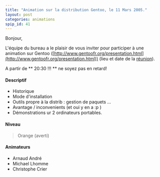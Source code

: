 ```yaml
---
title: "Animation sur la distribution Gentoo, le 11 Mars 2005."
layout: post
categories: animations
spip_id: 41
---
```

Bonjour,


L'équipe du bureau a le plaisir de vous inviter pour participer à une animation sur Gentoo ([http://www.gentoofr.org/presentation.html](http://www.gentoofr.org/presentation.html)) (lieu et date de la [réunion](/association/les-reunions-du-plug/)).

A partir de ** 20:30 !!! ** ne soyez pas en retard!



#### Descriptif ####

* Historique
* Mode d'installation
* Outils propre à la distrib : gestion de paquets …
* Avantage / inconvenients (et oui y en a :p )
* Démonstrations ur 2 ordinateurs portables.



#### Niveau ####
> Orange (averti)


#### Animateurs ####

* Arnaud André
* Michael Lhomme
* Christophe Crier